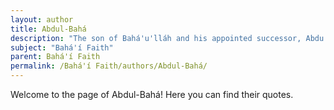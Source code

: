 ```yaml
---
layout: author
title: Abdul-Bahá
description: "The son of Bahá'u'lláh and his appointed successor, Abdu'l-Bahá (1844–1921) emphasized the importance of service and social justice, traveling extensively to share Bahá'í principles around the world."
subject: "Bahá'í Faith"
parent: Bahá'í Faith
permalink: /Bahá'í Faith/authors/Abdul-Bahá/
---
```


Welcome to the page of Abdul-Bahá! Here you can find their quotes.

